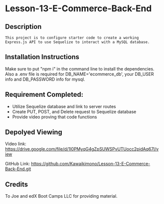 # Lesson-13-E-Commerce-Back-End

## Description
```
This project is to configure starter code to create a working Express.js API to use Sequelize to interact with a MySQL database.
```
## Installation Instructions
Make sure to put "npm i" in the command line to install the dependencies. Also a .env file is required for DB_NAME='ecommerce_db', your DB_USER info and DB_PASSWORD info for mysql.

## Requirement Completed:
- Utilize Sequelize database and link to server routes
- Create PUT, POST, and Delete request to Sequelize database
- Provide video proving that code functions

## Depolyed Viewing

Video link: https://drive.google.com/file/d/1l0PMyqG4gZpSUWSPvUTUocc2pidAq67l/view

GitHub Link: https://github.com/Kawaikimono/Lesson-13-E-Commerce-Back-End.git

## Credits
 To Joe and edX Boot Camps LLC for providing material.